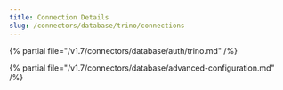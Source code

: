 ```yaml
---
title: Connection Details
slug: /connectors/database/trino/connections
---
```


{% partial file="/v1.7/connectors/database/auth/trino.md" /%}

{% partial file="/v1.7/connectors/database/advanced-configuration.md" /%}
